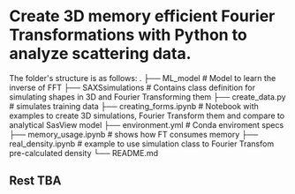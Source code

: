 # Create 3D memory efficient Fourier Transformations with Python  to analyze scattering data.
The folder's structure is as follows:
.
├── ML_model                    # Model to learn the inverse of FFT 
├── SAXSsimulations             # Contains class definition for simulating shapes in 3D and Fourier Transforming them 
├── create_data.py              # simulates training data
├── creating_forms.ipynb        # Notebook with examples to create 3D simulations, Fourier Transform them and compare to analytical SasView model
├── environment.yml             # Conda enviroment specs
├── memory_usage.ipynb          # shows how FT consumes memory
├── real_density.ipynb          # example to use simulation class to Fourier Transfom pre-calculated density 
└── README.md

## Rest TBA